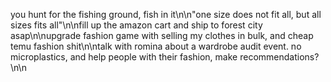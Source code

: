 you hunt for the fishing ground, fish in it\n\n"one size does not fit all, but all sizes fits all"\n\nfill  up the amazon cart and ship to forest city asap\n\nupgrade fashion game with selling my clothes in bulk, and cheap temu fashion shit\n\ntalk with romina about a wardrobe audit event. no microplastics, and help people with their fashion, make recommendations?\n\n